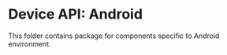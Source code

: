 Device API: Android
===================

This folder contains package for components specific to Android environment.
